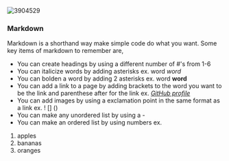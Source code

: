 
![3904529](https://user-images.githubusercontent.com/106101235/169898511-08d2bb3c-57d8-49dc-be08-358037af92e1.png)


### Markdown
Markdown is a shorthand way make simple code do what you want. Some key items of markdown to remember are, 
- You can create headings by using a different number of #'s from 1-6
- You can italicize words by adding asterisks ex. word *word* 
- You can bolden a word by adding 2 asterisks ex. word **word**
- You can add a link to a page by adding brackets to the word you want to be the link and parenthese after for the link ex. [*GitHub profile*](https://github.com/HermanChen4)
- You can add images by using a exclamation point in the same format as a link ex. ! [] ()
- You can make any unordered list by using a - 
- You can make an ordered list by using numbers ex.
1. apples
2. bananas
3. oranges 


